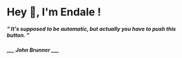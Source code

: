 <h1 title="head"> Hey 👋, I'm Endale !</h1>

**<h5><i>" It's supposed to be automatic, but actually you have to push this button. "</i></h5>**

*<b>___ John Brunner ___</b>*
